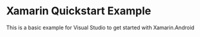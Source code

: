 # Xamarin Quickstart Example
This is a basic example for Visual Studio to get started with Xamarin.Android
